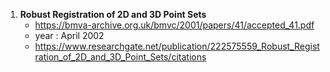 

1. **Robust Registration of 2D and 3D Point Sets**
   * https://bmva-archive.org.uk/bmvc/2001/papers/41/accepted_41.pdf
   * year :  April 2002
   * https://www.researchgate.net/publication/222575559_Robust_Registration_of_2D_and_3D_Point_Sets/citations
